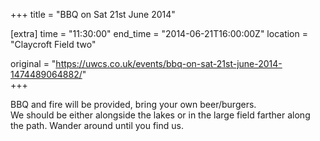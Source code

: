 +++
title = "BBQ on Sat 21st June 2014"

[extra]
time = "11:30:00"
end_time = "2014-06-21T16:00:00Z"
location = "Claycroft Field two"

original = "https://uwcs.co.uk/events/bbq-on-sat-21st-june-2014-1474489064882/"    
+++

BBQ and fire will be provided, bring your own beer/burgers.  
We should be either alongside the lakes or in the large field farther along the path. Wander around until you find us.

